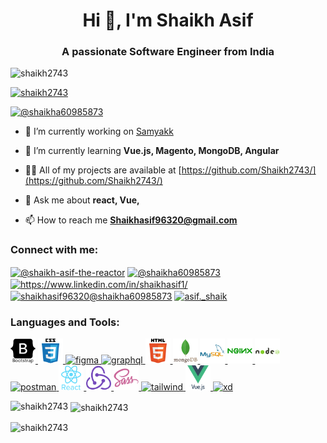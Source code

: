 <h1 align="center">Hi 👋, I'm Shaikh Asif</h1>
<h3 align="center">A passionate Software Engineer from India</h3>

<p align="left"> <img src="https://komarev.com/ghpvc/?username=shaikh2743&label=Profile%20views&color=0e75b6&style=flat" alt="shaikh2743" /> </p>

<p align="left"> <a href="https://github.com/ryo-ma/github-profile-trophy"><img src="https://github-profile-trophy.vercel.app/?username=shaikh2743" alt="shaikh2743" /></a> </p>

<p align="left"> <a href="https://twitter.com/@shaikha60985873" target="blank"><img src="https://img.shields.io/twitter/follow/@shaikha60985873?logo=twitter&style=for-the-badge" alt="@shaikha60985873" /></a> </p>

- 🔭 I’m currently working on [Samyakk](https://www.samyakk.com/)

- 🌱 I’m currently learning **Vue.js, Magento, MongoDB, Angular**

- 👨‍💻 All of my projects are available at [https://github.com/Shaikh2743/](https://github.com/Shaikh2743/)

- 💬 Ask me about **react, Vue,**

- 📫 How to reach me **Shaikhasif96320@gmail.com**

<h3 align="left">Connect with me:</h3>
<p align="left">
<a href="https://codepen.io/@shaikh-asif-the-reactor" target="blank"><img align="center" src="https://raw.githubusercontent.com/rahuldkjain/github-profile-readme-generator/master/src/images/icons/Social/codepen.svg" alt="@shaikh-asif-the-reactor" height="30" width="40" /></a>
<a href="https://twitter.com/@shaikha60985873" target="blank"><img align="center" src="https://raw.githubusercontent.com/rahuldkjain/github-profile-readme-generator/master/src/images/icons/Social/twitter.svg" alt="@shaikha60985873" height="30" width="40" /></a>
<a href="https://linkedin.com/in/https://www.linkedin.com/in/shaikhasif1/" target="blank"><img align="center" src="https://raw.githubusercontent.com/rahuldkjain/github-profile-readme-generator/master/src/images/icons/Social/linked-in-alt.svg" alt="https://www.linkedin.com/in/shaikhasif1/" height="30" width="40" /></a>
<a href="https://codesandbox.com/shaikhasif96320@shaikha60985873" target="blank"><img align="center" src="https://raw.githubusercontent.com/rahuldkjain/github-profile-readme-generator/master/src/images/icons/Social/codesandbox.svg" alt="shaikhasif96320@shaikha60985873" height="30" width="40" /></a>
<a href="https://instagram.com/asif._shaik" target="blank"><img align="center" src="https://raw.githubusercontent.com/rahuldkjain/github-profile-readme-generator/master/src/images/icons/Social/instagram.svg" alt="asif._shaik" height="30" width="40" /></a>
</p>

<h3 align="left">Languages and Tools:</h3>
<p align="left"> <a href="https://getbootstrap.com" target="_blank" rel="noreferrer"> <img src="https://raw.githubusercontent.com/devicons/devicon/master/icons/bootstrap/bootstrap-plain-wordmark.svg" alt="bootstrap" width="40" height="40"/> </a> <a href="https://www.w3schools.com/css/" target="_blank" rel="noreferrer"> <img src="https://raw.githubusercontent.com/devicons/devicon/master/icons/css3/css3-original-wordmark.svg" alt="css3" width="40" height="40"/> </a> <a href="https://www.figma.com/" target="_blank" rel="noreferrer"> <img src="https://www.vectorlogo.zone/logos/figma/figma-icon.svg" alt="figma" width="40" height="40"/> </a> <a href="https://graphql.org" target="_blank" rel="noreferrer"> <img src="https://www.vectorlogo.zone/logos/graphql/graphql-icon.svg" alt="graphql" width="40" height="40"/> </a> <a href="https://www.w3.org/html/" target="_blank" rel="noreferrer"> <img src="https://raw.githubusercontent.com/devicons/devicon/master/icons/html5/html5-original-wordmark.svg" alt="html5" width="40" height="40"/> </a> <a href="https://www.mongodb.com/" target="_blank" rel="noreferrer"> <img src="https://raw.githubusercontent.com/devicons/devicon/master/icons/mongodb/mongodb-original-wordmark.svg" alt="mongodb" width="40" height="40"/> </a> <a href="https://www.mysql.com/" target="_blank" rel="noreferrer"> <img src="https://raw.githubusercontent.com/devicons/devicon/master/icons/mysql/mysql-original-wordmark.svg" alt="mysql" width="40" height="40"/> </a> <a href="https://www.nginx.com" target="_blank" rel="noreferrer"> <img src="https://raw.githubusercontent.com/devicons/devicon/master/icons/nginx/nginx-original.svg" alt="nginx" width="40" height="40"/> </a> <a href="https://nodejs.org" target="_blank" rel="noreferrer"> <img src="https://raw.githubusercontent.com/devicons/devicon/master/icons/nodejs/nodejs-original-wordmark.svg" alt="nodejs" width="40" height="40"/> </a> <a href="https://postman.com" target="_blank" rel="noreferrer"> <img src="https://www.vectorlogo.zone/logos/getpostman/getpostman-icon.svg" alt="postman" width="40" height="40"/> </a> <a href="https://reactjs.org/" target="_blank" rel="noreferrer"> <img src="https://raw.githubusercontent.com/devicons/devicon/master/icons/react/react-original-wordmark.svg" alt="react" width="40" height="40"/> </a> <a href="https://redux.js.org" target="_blank" rel="noreferrer"> <img src="https://raw.githubusercontent.com/devicons/devicon/master/icons/redux/redux-original.svg" alt="redux" width="40" height="40"/> </a> <a href="https://sass-lang.com" target="_blank" rel="noreferrer"> <img src="https://raw.githubusercontent.com/devicons/devicon/master/icons/sass/sass-original.svg" alt="sass" width="40" height="40"/> </a> <a href="https://tailwindcss.com/" target="_blank" rel="noreferrer"> <img src="https://www.vectorlogo.zone/logos/tailwindcss/tailwindcss-icon.svg" alt="tailwind" width="40" height="40"/> </a> <a href="https://vuejs.org/" target="_blank" rel="noreferrer"> <img src="https://raw.githubusercontent.com/devicons/devicon/master/icons/vuejs/vuejs-original-wordmark.svg" alt="vuejs" width="40" height="40"/> </a> <a href="https://www.adobe.com/products/xd.html" target="_blank" rel="noreferrer"> <img src="https://cdn.worldvectorlogo.com/logos/adobe-xd.svg" alt="xd" width="40" height="40"/> </a> </p>

<p><img align="left" src="https://github-readme-stats.vercel.app/api/top-langs?username=shaikh2743&show_icons=true&locale=en&layout=compact" alt="shaikh2743" /></p>

<p>&nbsp;<img align="center" src="https://github-readme-stats.vercel.app/api?username=shaikh2743&show_icons=true&locale=en" alt="shaikh2743" /></p>

<p><img align="center" src="https://github-readme-streak-stats.herokuapp.com/?user=shaikh2743&" alt="shaikh2743" /></p>

